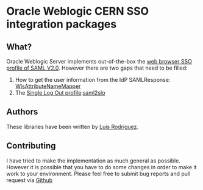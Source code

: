 # Oracle Weblogic CERN SSO integration packages

## What?

Oracle Weblogic Server implements out-of-the-box the [web browser SSO profile of SAML V2.0](http://docs.oasis-open.org/security/saml/Post2.0/sstc-saml-tech-overview-2.0-cd-02.html#5.1.Web%20Browser%20SSO%20Profile|outline). However there are two gaps that need to be filled:

1. How to get the user information from the IdP SAMLResponse: [WlsAttributeNameMapper](https://github.com/cerndb/wls-cern-sso/tree/master/WlsAttributeNameMapper)
2. The [Single Log Out profile](http://docs.oasis-open.org/security/saml/Post2.0/sstc-saml-tech-overview-2.0-cd-02.html):[saml2slo](https://github.com/cerndb/wls-cern-sso/tree/master/saml2slo)

## Authors

These libraries have been written by [Luis Rodríguez](https://profiles.web.cern.ch/720335).

## Contributing

I have tried to make the implementation as much general as possible. However it is possible that you have to do some changes in order to make it work to your environment. Please feel free to submit bug reports and pull request via [Github](https://github.com/cerndb/wls-cern-sso)  
